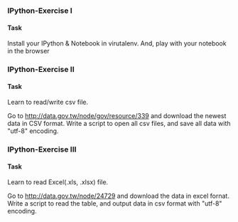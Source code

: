 ### IPython-Exercise I
#### Task

Install your IPython & Notebook in virutalenv. And, play with your notebook in the browser

### IPython-Exercise II
#### Task

Learn to read/write csv file.

Go to http://data.gov.tw/node/gov/resource/339 and download the newest data in CSV format. Write a script to open all csv files, and save all data with "utf-8" encoding.

### IPython-Exercise III
#### Task

Learn to read Excel(.xls, .xlsx) file.

Go to http://data.gov.tw/node/24729 and download the data in excel fornat. Write a script to read the table, and output data in csv format with "utf-8" encoding.
